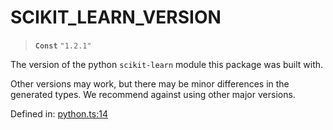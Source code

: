 # SCIKIT\_LEARN\_VERSION

> **`Const`** `"1.2.1"`

The version of the python `scikit-learn` module this package was built with.

Other versions may work, but there may be minor differences in the generated
types. We recommend against using other major versions.

Defined in:  [python.ts:14](https://github.com/transitive-bullshit/scikit-learn-ts/blob/122b3c0/packages/sklearn/src/python.ts#L14)
